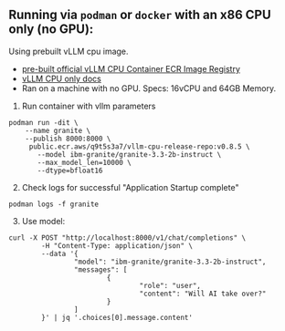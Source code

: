 ## Running via `podman` or `docker` with an x86 CPU only (no GPU):

Using prebuilt vLLM cpu image.
  - [pre-built official vLLM CPU Container ECR Image Registry](https://gallery.ecr.aws/q9t5s3a7/vllm-cpu-release-repo)
  - [vLLM CPU only docs](https://docs.vllm.ai/en/stable/getting_started/installation/cpu.html)
  - Ran on a machine with no GPU. Specs: 16vCPU and 64GB Memory.

1. Run container with vllm parameters
   
```
podman run -dit \
    --name granite \
    --publish 8000:8000 \
     public.ecr.aws/q9t5s3a7/vllm-cpu-release-repo:v0.8.5 \
       --model ibm-granite/granite-3.3-2b-instruct \
       --max_model_len=10000 \
       --dtype=bfloat16
```

2. Check logs for successful "Application Startup complete"

```
podman logs -f granite
```

3. Use model:
```
curl -X POST "http://localhost:8000/v1/chat/completions" \
        -H "Content-Type: application/json" \
        --data '{
                "model": "ibm-granite/granite-3.3-2b-instruct",
                "messages": [
                        {
                                "role": "user",
                                "content": "Will AI take over?"
                        }
                ]
        }' | jq '.choices[0].message.content'
```
